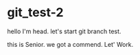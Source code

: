 # git_test-2

hello I'm head.
let's start git branch test.

this is Senior.
we got a commend. Let' Work.